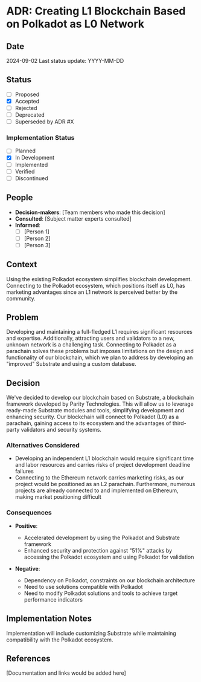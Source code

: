 # ADR: Creating L1 Blockchain Based on Polkadot as L0 Network

## Date
2024-09-02
Last status update: YYYY-MM-DD

## Status
- [ ] Proposed
- [x] Accepted
- [ ] Rejected
- [ ] Deprecated
- [ ] Superseded by ADR #X

### Implementation Status
- [ ] Planned
- [x] In Development
- [ ] Implemented
- [ ] Verified
- [ ] Discontinued

## People
- **Decision-makers**: [Team members who made this decision]
- **Consulted**: [Subject matter experts consulted]
- **Informed**: 
  - [ ] [Person 1] 
  - [ ] [Person 2]
  - [ ] [Person 3]

## Context
Using the existing Polkadot ecosystem simplifies blockchain development. Connecting to the Polkadot ecosystem, which positions itself as L0, has marketing advantages since an L1 network is perceived better by the community.

## Problem
Developing and maintaining a full-fledged L1 requires significant resources and expertise. Additionally, attracting users and validators to a new, unknown network is a challenging task. Connecting to Polkadot as a parachain solves these problems but imposes limitations on the design and functionality of our blockchain, which we plan to address by developing an "improved" Substrate and using a custom database.

## Decision
We've decided to develop our blockchain based on Substrate, a blockchain framework developed by Parity Technologies. This will allow us to leverage ready-made Substrate modules and tools, simplifying development and enhancing security. Our blockchain will connect to Polkadot (L0) as a parachain, gaining access to its ecosystem and the advantages of third-party validators and security systems.

### Alternatives Considered
- Developing an independent L1 blockchain would require significant time and labor resources and carries risks of project development deadline failures
- Connecting to the Ethereum network carries marketing risks, as our project would be positioned as an L2 parachain. Furthermore, numerous projects are already connected to and implemented on Ethereum, making market positioning difficult

### Consequences
- **Positive**: 
  - Accelerated development by using the Polkadot and Substrate framework
  - Enhanced security and protection against "51%" attacks by accessing the Polkadot ecosystem and using Polkadot for validation
  
- **Negative**: 
  - Dependency on Polkadot, constraints on our blockchain architecture
  - Need to use solutions compatible with Polkadot
  - Need to modify Polkadot solutions and tools to achieve target performance indicators

## Implementation Notes
Implementation will include customizing Substrate while maintaining compatibility with the Polkadot ecosystem.

## References
[Documentation and links would be added here]